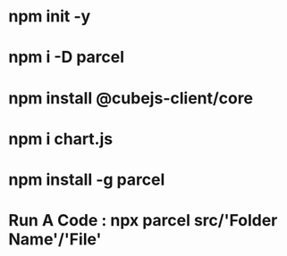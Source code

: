 # npm init -y

# npm i -D parcel

# npm install @cubejs-client/core

# npm i chart.js

# npm install -g parcel

# Run A Code : npx parcel src/'Folder Name'/'File'
